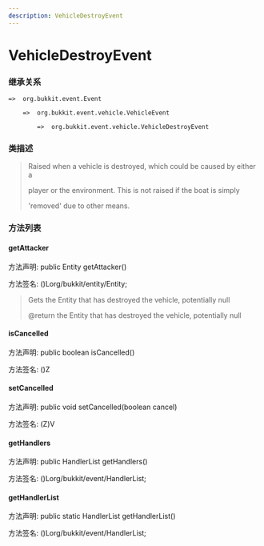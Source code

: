 ```yaml
---
description: VehicleDestroyEvent
---
```


# VehicleDestroyEvent

### 继承关系

    =>  org.bukkit.event.Event

        =>  org.bukkit.event.vehicle.VehicleEvent

            =>  org.bukkit.event.vehicle.VehicleDestroyEvent

### 类描述

> Raised when a vehicle is destroyed, which could be caused by either a
>
> player or the environment. This is not raised if the boat is simply
>
> 'removed' due to other means.

### 方法列表

#### getAttacker

方法声明: public Entity getAttacker()

方法签名: ()Lorg/bukkit/entity/Entity;

> Gets the Entity that has destroyed the vehicle, potentially null
>
> @return the Entity that has destroyed the vehicle, potentially null

#### isCancelled

方法声明: public boolean isCancelled()

方法签名: ()Z

#### setCancelled

方法声明: public void setCancelled(boolean cancel)

方法签名: (Z)V

#### getHandlers

方法声明: public HandlerList getHandlers()

方法签名: ()Lorg/bukkit/event/HandlerList;

#### getHandlerList

方法声明: public static HandlerList getHandlerList()

方法签名: ()Lorg/bukkit/event/HandlerList;